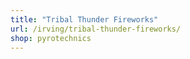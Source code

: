 ```yaml
---
title: "Tribal Thunder Fireworks"
url: /irving/tribal-thunder-fireworks/
shop: pyrotechnics
---
```

